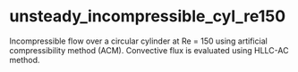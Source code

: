 # unsteady_incompressible_cyl_re150
Incompressible flow over a circular cylinder at Re = 150 using artificial compressibility method (ACM). Convective flux is evaluated using HLLC-AC method. 
